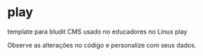 # play
template para bludit CMS usado no educadores no Linux play

Observe as alterações no código e personalize com seus dados. 
